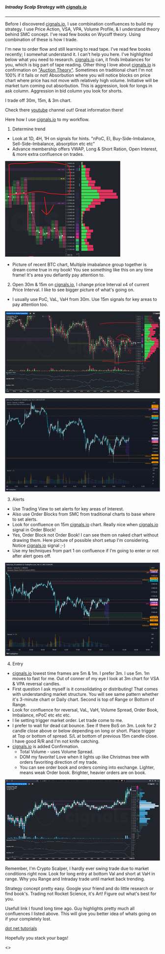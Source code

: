##### Intraday Scalp Strategy with [cignals.io](https://cignals.io)
******************************************************************
Before I discovered [cignals.io](https://cignals.io), I use combination confluences to build my strategy.  I use Price Action, VSA, VPA, Volume Profile, & I understand theory behind SMC concept.  I've read few books on Wycoff theory.  Using combination of these is how I trade.

I'm new to order flow and still learning to read tape.  I've read few books recently; I somewhat understand it. I can't help you here.  I've highlighted below what you need to research. [cignals.io](https://cignals.io) can, it finds Imbalances for you, which is big part of tape reading.  Other thing I love about [cignals.io](https://cignals.io) is confirmation on ["Auction Theory"](https://www.youtube.com/watch?v=b62FlkIvE9E&ab_channel=Cignals). Sometimes on traditional chart I'm not 100% if it fails or not!  Absorbution where you will notice blocks on price chart where price has not move with relatively high volume.   Initiative will be market turn coming out absorbution.  This is aggression, look for longs in ask column.  Aggression in bid column you look for shorts.

I trade off 30m, 15m, & 3m chart.

Check there [youtube](https://www.youtube.com/@CignalsIO) channel out!  Great information there!

Here how I use [cignals.io](https://cignals.io) to my workflow.

 1. Determine trend
  - Look at 1D, 4H, 1H on signals for hints. "nPoC, EI, Buy-Side-Imbalance, Sell-Side-Imbalance, absorption etc etc"
  - Advance membership offers VWAP, Long & Short Ration, Open Interest, & more extra confluence on trades.

![Strategy-1D](/media/Strategy-1D.png)

  - Picture of recent BTC chart, Multiple imabalance group together is dream come true in my book!  You see something like this on any time frame!  It's area you defiantly pay attention to.  

2) Open 30m & 15m on [cignals.io](https://cignals.io), I change price Interval x4 of current Price Interval.  I like to see bigger picture of what's going on.
  - I usually use PoC, VaL, VaH from 30m.  Use 15m signals for key areas to pay attention too.

![Strategy-Part2a](/media/Strategy-Part2a.png)

![2-Strategy-partb](/media/2-Strategy-partb.png)

3) Alerts
  - Use Trading View to set alerts for key areas of Interest.
  - Also use Order Blocks from SMC from traditional charts to base where to set alerts.
  - Look for confluence on 15m [cignals.io](https://cignals.io) chart. Really nice when [cignals.io](https://cignals.io) signal in Order Block!
  - Yes, Order Block not Order Book!  I can see them on naked chart without drawing them.  Here picture of possible short setup I'm considering. Notice [cignals.io](https://cignals.io) signal ;-)
  - Use my techniques from part 1 on confluence if I'm going to enter or not after alert goes off.

![3-Stragey-OB](/media/3-Stragey-OB.png)

4) Entry
- [cignals.io](https://cignals.io) lowest time frames are 5m & 1m.  I prefer 3m.  I use 5m.  1m moves to fast for me.  Out of conner of my eye I look at 3m chart for VSA & VPA reversal candles.  
- First question I ask myself is it consolidating or distributing!  That comes with understanding market structure.  You will see same pattern whether it's 3-minute chart or Daily chart.  Second is top of Range or Bottom of Range.
- Look for confluence for reversal, VaL, VaH, Volume Spread, Order Book, Imbalance, nPoC etc etc etc.
- I lie setting trigger market order.  Let trade come to me.
- I prefer to wait for dead cat bounce.  See if there BoS on 3m.  Look for 2 candle close above or below depending on long or short.  Place trigger at Top or bottom of spread.  S/L at bottom of previous 15m candle close.  I have good R/R and I'm not knife catching.
- [cignals.io](https://cignals.io) is added Confirmation.  
  - Total Volume - uses Volume Spread.
  -  DOM my favorite!  Love when it lights up like Christmas tree with orders favoriting direction of my trade.
  - You can see order book and orders coming into exchange.  Lighter, means weak Order book.  Brighter, heavier orders are on book.

![4-Strategy-Main](/media/4-Strategy-Main.png)

Remember, I'm Crypto Scalper, I hardly ever swing trade due to market conditions right now.  Look for long entry at bottom Val and short at VaH in range. Why you Range and Intraday trade until market back trending.

Strategy concept pretty easy.  Google your friend and do little research or find book's.  Trading not Rocket Science, it's Art! Figure out what's best for you.  

Usefull link I found long time ago.  Guy highlights pretty much all confluences I listed above.  This will give you better idea of whats going on if your completely lost.

[dot net tutorials](https://dotnettutorials.net/course/trading-with-smart-money/)

Hopefully you stack your bags!

<>
